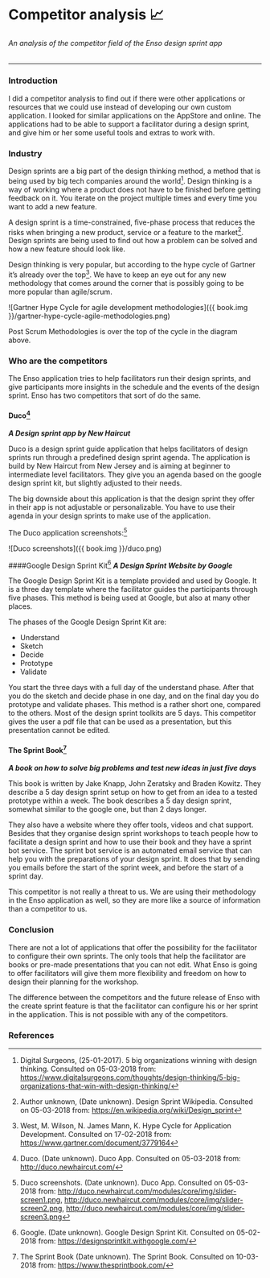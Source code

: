 # Competitor analysis 📈
###### An analysis of the competitor field of the Enso design sprint app
___

### Introduction
I did a competitor analysis to find out if there were other applications or resources that we could use instead of developing our own custom application. I looked for similar applications on the AppStore and online. The applications had to be able to support a facilitator during a design sprint, and give him or her some useful tools and extras to work with.

### Industry
Design sprints are a big part of the design thinking method, a method that is being used by big tech companies around the world[^1]. Design thinking is a way of working where a product does not have to be finished before getting feedback on it. You iterate on the project multiple times and every time you want to add a new feature.

A design sprint is a time-constrained, five-phase process that reduces the risks when bringing a new product, service or a feature to the market[^2]. Design sprints are being used to find out how a problem can be solved and how a new feature should look like.

Design thinking is very popular, but according to the hype cycle of Gartner it’s already over the top[^3]. We have to keep an eye out for any new methodology that comes around the corner that is possibly going to be more popular than agile/scrum.

![Gartner Hype Cycle for agile development methodologies]({{ book.img }}/gartner-hype-cycle-agile-methodologies.png)

Post Scrum Methodologies is over the top of the cycle in the diagram above.

### Who are the competitors
The Enso application tries to help facilitators run their design sprints, and give participants more insights in the schedule and the events of the design sprint. Enso has two competitors that sort of do the same.

#### Duco[^4]
**_A Design sprint app by New Haircut_**

Duco is a design sprint guide application that helps facilitators of design sprints run through a predefined design sprint agenda. The application is build by New Haircut from New Jersey and is aiming at beginner to intermediate level facilitators. They give you an agenda based on the google design sprint kit, but slightly adjusted to their needs.

The big downside about this application is that the design sprint they offer in their app is not adjustable or personalizable. You have to use their agenda in your design sprints to make use of the application.

The Duco application screenshots:[^5]

![Duco screenshots]({{ book.img }}/duco.png)

####Google Design Sprint Kit[^6]
**_A Design Sprint Website by Google_**

The Google Design Sprint Kit is a template provided and used by Google. It is a three day template where the facilitator guides the participants through five phases. This method is being used at Google, but also at many other places.

The phases of the Google Design Sprint Kit are:
- Understand
- Sketch
- Decide
- Prototype
- Validate

You start the three days with a full day of the understand phase. After that you do the sketch and decide phase in one day, and on the final day you do prototype and validate phases. This method is a rather short one, compared to the others. Most of the design sprint toolkits are 5 days. This competitor gives the user a pdf file that can be used as a presentation, but this presentation cannot be edited.

#### The Sprint Book[^7]
**_A book on how to solve big problems and test new ideas in just five days_**

This book is written by Jake Knapp, John Zeratsky and Braden Kowitz. They describe a 5 day design sprint setup on how to get from an idea to a tested prototype within a week. The book describes a 5 day design sprint, somewhat similar to the google one, but than 2 days longer.

They also have a website where they offer tools, videos and chat support. Besides that they organise design sprint workshops to teach people how to facilitate a design sprint and how to use their book and they have a sprint bot service. The sprint bot service is an automated email service that can help you with the preparations of your design sprint. It does that by sending you emails before the start of the sprint week, and before the start of a sprint day.

This competitor is not really a threat to us. We are using their methodology in the Enso application as well, so they are more like a source of information than a competitor to us.

### Conclusion
There are not a lot of applications that offer the possibility for the facilitator to configure their own sprints. The only tools that help the facilitator are books or pre-made presentations that you can not edit. What Enso is going to offer facilitators will give them more flexibility and freedom on how to design their planning for the workshop.

The difference between the competitors and the future release of Enso with the create sprint feature is that the facilitator can configure his or her sprint in the application. This is not possible with any of the competitors.

### References
[^1]: Digital Surgeons, (25-01-2017). 5 big organizations winning with design thinking. Consulted on 05-03-2018 from: https://www.digitalsurgeons.com/thoughts/design-thinking/5-big-organizations-that-win-with-design-thinking/
[^2]: Author unknown, (Date unknown). Design Sprint Wikipedia. Consulted on 05-03-2018 from: https://en.wikipedia.org/wiki/Design_sprint
[^3]: West, M. Wilson, N. James Mann, K. Hype Cycle for Application Development. Consulted on 17-02-2018 from: https://www.gartner.com/document/3779164
[^4]: Duco. (Date unknown). Duco App. Consulted on 05-03-2018 from: http://duco.newhaircut.com/
[^5]: Duco screenshots. (Date unknown). Duco App. Consulted on 05-03-2018 from: http://duco.newhaircut.com/modules/core/img/slider-screen1.png, http://duco.newhaircut.com/modules/core/img/slider-screen2.png, http://duco.newhaircut.com/modules/core/img/slider-screen3.png
[^6]: Google. (Date unknown). Google Design Sprint Kit. Consulted on 05-02-2018 from: https://designsprintkit.withgoogle.com/
[^7]: The Sprint Book (Date unknown). The Sprint Book. Consulted on 10-03-2018 from: https://www.thesprintbook.com/
